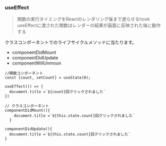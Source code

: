 ### useEffect

>関数の実行タイミングをReactのレンダリング後まで遅らせるhook
>useEffectに渡された関数はレンダーの結果が画面に反映された後に動作する

クラスコンポーネントでのライフサイクルメソッドに当たります。
- componentDidMount
- componentDidUpdate
- componentWillUnmoun

```
//関数コンポーネント
const [count, setCount] = useState(0);

useEffect(() => {
  document.title =`${count}回クリックされました`
})
```

```
// クラスコンポーネント
componentDidMount(){
    document.title =`${this.state.count}回クリックされました`
  }

componentDidUpdate(){
  document.title =`${this.state.count}回クリックされました`
}
```